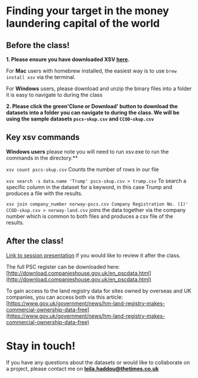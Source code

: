 # Finding your target in the money laundering capital of the world 

## Before the class!

**1. Please ensure you have downloaded XSV [here](https://github.com/BurntSushi/xsv).**

For **Mac** users with homebrew installed, the easiest way is to use `brew install xsv` via the terminal.

For **Windows** users, please download and unzip the binary files into a folder it is easy to navigate to during the class

**2. Please click the green'Clone or Download' button to download the datasets into a folder you can navigate to during the class. We will be using the sample datasets `pscs-skup.csv` and `CCOD-skup.csv`**

## Key xsv commands

**Windows users** please note you will need to run xsv.exe to run the commands in the directory.**

`xsv count pscs-skup.csv` Counts the number of rows in our file

`xsv search -s data.name 'Trump' pscs-skup.csv > trump.csv` To search a specific column in the dataset for a keyword, in this case Trump and produces a file with the results.

`xsv join company_number norway-pscs.csv Company Registration No. (1)' CCOD-skup.csv > norway-land.csv` joins the data together via the company number which is common to both files and produces a csv file of the results. 

## After the class!

[Link to session presentation](https://docs.google.com/presentation/d/1MYxH9zVaIJADZdjlQUmp5W1Tt8FErCYTVNTpqxEFY08) if you would like to review it after the class.

The full PSC register can be downloaded here: [http://download.companieshouse.gov.uk/en_pscdata.html](http://download.companieshouse.gov.uk/en_pscdata.html)

To gain access to the land registry data for sites owned by overseas and UK companies, you can access both via this article: [https://www.gov.uk/government/news/hm-land-registry-makes-commercial-ownership-data-free](https://www.gov.uk/government/news/hm-land-registry-makes-commercial-ownership-data-free)

# Stay in touch!

If you have any questions about the datasets or would like to collaborate on a project, please contact me on **leila.haddou@thetimes.co.uk**
